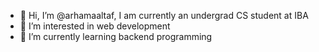 - 👋 Hi, I’m @arhamaaltaf, I am currently an undergrad CS student at IBA
- 👀 I’m interested in web development
- 🌱 I’m currently learning backend programming

<!---
arhamaaltaf/arhamaaltaf is a ✨ special ✨ repository because its `README.md` (this file) appears on your GitHub profile.
You can click the Preview link to take a look at your changes.
--->
